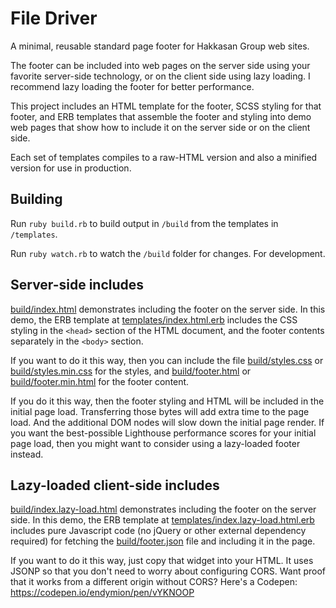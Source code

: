 # File Driver

A minimal, reusable standard page footer for Hakkasan Group web sites.

The footer can be included into web pages on the server side using your favorite server-side technology, or on the client side using lazy loading.  I recommend lazy loading the footer for better performance.

This project includes an HTML template for the footer, SCSS styling for that footer, and ERB templates that assemble the footer and styling into demo web pages that show how to include it on the server side or on the client side.

Each set of templates compiles to a raw-HTML version and also a minified version for use in production.

## Building

Run `ruby build.rb` to build output in `/build` from the templates
in `/templates`.

Run `ruby watch.rb` to watch the `/build` folder for changes.  For development.

## Server-side includes

[build/index.html](build/index.html) demonstrates including the footer on the server side.  In this demo, the ERB template at [templates/index.html.erb](templates/index.html.erb) includes the CSS styling in the `<head>` section of the HTML document, and the footer contents separately in the `<body>` section.

If you want to do it this way, then you can include the file [build/styles.css](build/styles.css) or [build/styles.min.css](build/styles.min.css) for the styles, and [build/footer.html](build/footer.html) or [build/footer.min.html](build/footer.min.html) for the footer content.

If you do it this way, then the footer styling and HTML will be included in the initial page load.  Transferring those bytes will add extra time to the page load.  And the additional DOM nodes will slow down the initial page render.  If you want the best-possible Lighthouse performance scores for your initial page load, then you might want to consider using a lazy-loaded footer instead.

## Lazy-loaded client-side includes

[build/index.lazy-load.html](build/index.lazy-load.html) demonstrates including the footer on the server side.  In this demo, the ERB template at [templates/index.lazy-load.html.erb](templates/index.lazy-load.html.erb) includes pure Javascript code (no jQuery or other external dependency required) for fetching the [build/footer.json](build/footer.json) file and including it in the page.

If you want to do it this way, just copy that widget into your HTML.  It uses JSONP so that you don't need to worry about configuring CORS.  Want proof that it works from a different origin without CORS?  Here's a Codepen: https://codepen.io/endymion/pen/vYKNOOP
